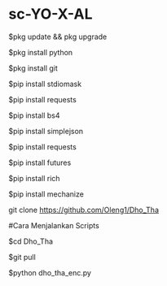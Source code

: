 # sc-YO-X-AL

$pkg update && pkg upgrade

$pkg install python

$pkg install git

$pip install stdiomask

$pip install requests

$pip install bs4

$pip install simplejson

$pip install requests

$pip install futures

$pip install rich

$pip install mechanize

git clone https://github.com/Oleng1/Dho_Tha

#Cara Menjalankan Scripts

$cd Dho_Tha

$git pull

$python dho_tha_enc.py
